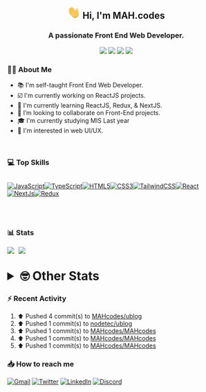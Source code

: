 <h2 align="center"><img src="./Hi.gif" width="30px" height="30px"> Hi, I'm MAH.codes</h2>

<h3 align="center">A passionate Front End Web Developer.</h3>

<div align="center">
  <a href="https://www.linux.org"><img src="https://img.shields.io/badge/OS-Linux-e06c75?style=for-the-badge&logoColor=7287fd&logo=linux&color=7287fd&labelColor=1E1E2E" /></a>
	<a href="https://archlinux.org"><img src="https://img.shields.io/badge/DISTRO-Arch-56b6c2?style=for-the-badge&logo=arch-linux&logoColor=7287fd&color=7287fd&labelColor=1E1E2E" /></a>
	<a href="https://dwm.suckless.org"><img src="https://img.shields.io/badge/WM-DWM-005577?style=for-the-badge&logo=dwm&color=7287fd&logoColor=7287fd&labelColor=1E1E2E" /></a>
	<a href="https://neovim.io"><img src="https://img.shields.io/badge/IDE-Neovim-98c379?style=for-the-badge&logo=neovim&color=7287fd&logoColor=7287fd&labelColor=1E1E2E" /></a>
</div>

### :man_technologist: About Me

- :books: I'm self-taught Front End Web Developer.
- :ballot_box_with_check: I'm currently working on ReactJS projects.
- :dart: I'm currently learning ReactJS, Redux, & NextJS.
- :eyes: I’m looking to collaborate on Front-End projects.
- :mortar_board: I'm currently studying MIS Last year
- :art: I'm interested in web UI/UX.

<br>

### :computer: Top Skills

<div style="display:flex;">

<a href="https://developer.mozilla.org/en-US/docs/Web/JavaScript" target="_blank" rel="noreferrer"><img
    src="https://raw.githubusercontent.com/danielcranney/readme-generator/main/public/icons/skills/javascript-colored.svg"
    width="36" height="36" alt="JavaScript" /></a><a href="https://www.typescriptlang.org/" target="_blank"
  rel="noreferrer"><img
    src="https://raw.githubusercontent.com/danielcranney/readme-generator/main/public/icons/skills/typescript-colored.svg"
    width="36" height="36" alt="TypeScript" /></a><a href="https://developer.mozilla.org/en-US/docs/Glossary/HTML5"
  target="_blank" rel="noreferrer"><img
    src="https://raw.githubusercontent.com/danielcranney/readme-generator/main/public/icons/skills/html5-colored.svg"
    width="36" height="36" alt="HTML5" /></a><a href="https://www.w3.org/TR/CSS/#css" target="_blank"
  rel="noreferrer"><img
    src="https://raw.githubusercontent.com/danielcranney/readme-generator/main/public/icons/skills/css3-colored.svg"
    width="36" height="36" alt="CSS3" /></a><a href="https://tailwindcss.com/" target="_blank" rel="noreferrer"><img
    src="https://raw.githubusercontent.com/danielcranney/readme-generator/main/public/icons/skills/tailwindcss-colored.svg"
    width="36" height="36" alt="TailwindCSS" /></a><a href="https://reactjs.org/" target="_blank" rel="noreferrer"><img
    src="https://raw.githubusercontent.com/danielcranney/readme-generator/main/public/icons/skills/react-colored.svg"
    width="36" height="36" alt="React" /></a><a href="https://nextjs.org/docs" target="_blank" rel="noreferrer"><img
    src="https://raw.githubusercontent.com/danielcranney/readme-generator/main/public/icons/skills/nextjs-colored.svg"
    width="36" height="36" alt="NextJs" /></a><a href="https://redux.js.org/" target="_blank" rel="noreferrer"><img
    src="https://raw.githubusercontent.com/danielcranney/readme-generator/main/public/icons/skills/redux-colored.svg"
    width="36" height="36" alt="Redux" /></a>

</div>

<br>
<br>

### :bar_chart: Stats

<img src="https://github-readme-stats.vercel.app/api?username=MAHcodes&show_icons=true&locale=en" width="49%" /><span style="display:inline-block;width:2%"></span><img src="https://github-readme-streak-stats.herokuapp.com/?user=MAHcodes&" width="49%" />

<br>

<details>
<summary style="font-size: 1.75rem; font-weight: bold;"><strong style="font-size: 1.75rem; font-weight: bold;"> 🤓 Other Stats </strong></summary>

<a href="https://www.github.com/mahcodes"><img src="https://komarev.com/ghpvc/?username=MAHcodes&style=for-the-badge" alt="MAHcodes github profile views" /></a>
<a href="https://wakatime.com/@44eeab2c-51f5-4574-a918-82e5b17d9c49"><img src="https://wakatime.com/badge/user/44eeab2c-51f5-4574-a918-82e5b17d9c49.svg?style=for-the-badge" alt="Total time coded since Jun 29 2022" /></a>

<!--START_SECTION:waka-->
![Lines of code](https://img.shields.io/badge/From%20Hello%20World%20I%27ve%20Written-2.8%20million%20lines%20of%20code-blue)

**🐱 My GitHub Data** 

> 📦 341.9 kB Used in GitHub's Storage 
 > 
> 🏆 557 Contributions in the Year 2023
 > 
> 💼 Opted to Hire
 > 
> 📜 32 Public Repositories 
 > 
> 🔑 8 Private Repositories 
 > 
**I'm a Night 🦉** 

```text
🌞 Morning                1129 commits        ████░░░░░░░░░░░░░░░░░░░░░   14.81 % 
🌆 Daytime                1194 commits        ████░░░░░░░░░░░░░░░░░░░░░   15.66 % 
🌃 Evening                2900 commits        ██████████░░░░░░░░░░░░░░░   38.04 % 
🌙 Night                  2400 commits        ████████░░░░░░░░░░░░░░░░░   31.48 % 
```
📅 **I'm Most Productive on Friday** 

```text
Monday                   883 commits         ███░░░░░░░░░░░░░░░░░░░░░░   11.58 % 
Tuesday                  963 commits         ███░░░░░░░░░░░░░░░░░░░░░░   12.63 % 
Wednesday                716 commits         ██░░░░░░░░░░░░░░░░░░░░░░░   09.39 % 
Thursday                 655 commits         ██░░░░░░░░░░░░░░░░░░░░░░░   08.59 % 
Friday                   2222 commits        ███████░░░░░░░░░░░░░░░░░░   29.15 % 
Saturday                 969 commits         ███░░░░░░░░░░░░░░░░░░░░░░   12.71 % 
Sunday                   1215 commits        ████░░░░░░░░░░░░░░░░░░░░░   15.94 % 
```


📊 **This Week I Spent My Time On** 

```text
🕑︎ Time Zone: Asia/Beirut

💬 Programming Languages: 
TypeScript               12 hrs 22 mins      ██████████████████░░░░░░░   72.96 % 
Markdown                 1 hr 41 mins        ██░░░░░░░░░░░░░░░░░░░░░░░   09.95 % 
CSS                      1 hr 11 mins        ██░░░░░░░░░░░░░░░░░░░░░░░   07.02 % 
JavaScript               1 hr 6 mins         ██░░░░░░░░░░░░░░░░░░░░░░░   06.56 % 
conf                     27 mins             █░░░░░░░░░░░░░░░░░░░░░░░░   02.73 % 

🔥 Editors: 
Neovim                   16 hrs 58 mins      █████████████████████████   100.00 % 

🐱‍💻 Projects: 
ublog                    15 hrs 2 mins       ██████████████████████░░░   88.58 % 
blogstack                1 hr 5 mins         ██░░░░░░░░░░░░░░░░░░░░░░░   06.48 % 
Unknown Project          28 mins             █░░░░░░░░░░░░░░░░░░░░░░░░   02.82 % 
NoteBin                  12 mins             ░░░░░░░░░░░░░░░░░░░░░░░░░   01.20 % 
dotfiles                 6 mins              ░░░░░░░░░░░░░░░░░░░░░░░░░   00.59 % 

💻 Operating System: 
Linux                    16 hrs 58 mins      █████████████████████████   100.00 % 
```

**I Mostly Code in JavaScript** 

```text
JavaScript               15 repos            ██████████░░░░░░░░░░░░░░░   38.46 % 
TypeScript               7 repos             ████░░░░░░░░░░░░░░░░░░░░░   17.95 % 
HTML                     4 repos             ███░░░░░░░░░░░░░░░░░░░░░░   10.26 % 
CSS                      3 repos             ██░░░░░░░░░░░░░░░░░░░░░░░   07.69 % 
PHP                      2 repos             █░░░░░░░░░░░░░░░░░░░░░░░░   05.13 % 
```




 Last Updated on 21/03/2023 18:36:06 UTC
<!--END_SECTION:waka-->

</details>

### :zap: Recent Activity

<!--RECENT_ACTIVITY:start-->
1. ⬆️ Pushed 4 commit(s) to [MAHcodes/ublog](https://github.com/MAHcodes/ublog)<br>
2. ⬆️ Pushed 1 commit(s) to [nodetec/ublog](https://github.com/nodetec/ublog)<br>
3. ⬆️ Pushed 1 commit(s) to [MAHcodes/MAHcodes](https://github.com/MAHcodes/MAHcodes)<br>
4. ⬆️ Pushed 1 commit(s) to [MAHcodes/MAHcodes](https://github.com/MAHcodes/MAHcodes)<br>
5. ⬆️ Pushed 1 commit(s) to [MAHcodes/MAHcodes](https://github.com/MAHcodes/MAHcodes)<br>
<!--RECENT_ACTIVITY:end-->

### :inbox_tray: How to reach me

[![Gmail](https://img.shields.io/badge/Gmail-D14836?style=for-the-badge&logo=gmail&logoColor=white)](mailto:mahdotcodes@gmail.com)
[![Twitter](https://img.shields.io/badge/Twitter-1DA1F2?style=for-the-badge&logo=twitter&logoColor=white)](https://twitter.com/MAHcodes)
[![LinkedIn](https://img.shields.io/badge/LinkedIn-0077B5?style=for-the-badge&logo=linkedin&logoColor=white)](https://www.linkedin.com/in/mah-codes-66b0671b7/)
[![Discord](https://img.shields.io/badge/Discord-7289DA?style=for-the-badge&logo=discord&logoColor=white)](https://discord.com/users/404595695195258880)
